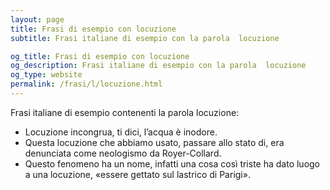```yaml
---
layout: page
title: Frasi di esempio con locuzione 
subtitle: Frasi italiane di esempio con la parola  locuzione

og_title: Frasi di esempio con locuzione 
og_description: Frasi italiane di esempio con la parola  locuzione
og_type: website
permalink: /frasi/l/locuzione.html
---
```


Frasi italiane di esempio contenenti la parola locuzione:


- Locuzione incongrua, ti dici, l’acqua è inodore.
- Questa locuzione che abbiamo usato, passare allo stato di, era denunciata come neologismo da Royer-Collard.
- Questo fenomeno ha un nome, infatti una cosa così triste ha dato luogo a una locuzione, «essere gettato sul lastrico di Parigi».
